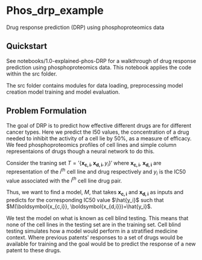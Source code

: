 # Phos_drp_example
Drug response prediction (DRP) using phosphoproteomics data

## Quickstart 
See notebooks/1.0-explained-phos-DRP for a walkthrough of drug response prediction using phosphoproteomics data. This notebook applies the code within the src folder.

The src folder contains modules for data loading, preprocessing model creation model training and model evaluation. 


## Problem Formulation 

The goal of DRP is to predict how effective different drugs are for different cancer types. 
Here we predict the I50 values, the concentration of a drug needed to inhibit the activity of a cell lie by 50%, as a measure of efficacy. 
We feed phosphoproteomics profiles of cell lines and simple column representaions of drugs though a neural network to do this. 

Consider the traning set $T = '\{ \boldsymbol{x_{c,i}}, \boldsymbol{x_{d,i}}, y_i\}'$ where 
$\boldsymbol{x_{c,i}}$, $\boldsymbol{x_{d,i}}$  are representation of the $i^{th}$ cell line and drug respectively and
 $y_i$ is the IC50 value associated with the $i^{th}$ cell line drug pair.

 Thus, we want to find a model, $M$, that takes $\boldsymbol{x_{c,i}}$ and $\boldsymbol{x_{d,i}}$ as inputs and predicts for the corresponding IC50 value $\hat{y_i}$ such that $M(\boldsymbol{x_{c,i}}, \boldsymbol{x_{d,i}})=\hat{y_i}$.

We test the model on what is known as cell blind testing. This means that none of the cell lines in the testing set are in the training set. Cell blind testing simulates how a model would perform in a stratified medicine context. Where previous patents' responses to a set of drugs would be available for training and the goal would be to predict the response of a new patent to these drugs. 